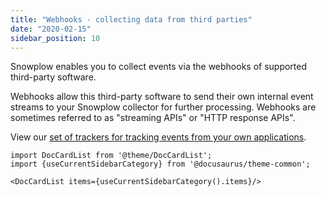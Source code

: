 ```yaml
---
title: "Webhooks - collecting data from third parties"
date: "2020-02-15"
sidebar_position: 10
---
```


Snowplow enables you to collect events via the webhooks of supported third-party software.

Webhooks allow this third-party software to send their own internal event streams to your Snowplow collector for further processing. Webhooks are sometimes referred to as "streaming APIs" or "HTTP response APIs".

View our [set of trackers for tracking events from your own applications](/docs/migrated/collecting-data/collecting-from-own-applications/).

```mdx-code-block
import DocCardList from '@theme/DocCardList';
import {useCurrentSidebarCategory} from '@docusaurus/theme-common';

<DocCardList items={useCurrentSidebarCategory().items}/>
```
